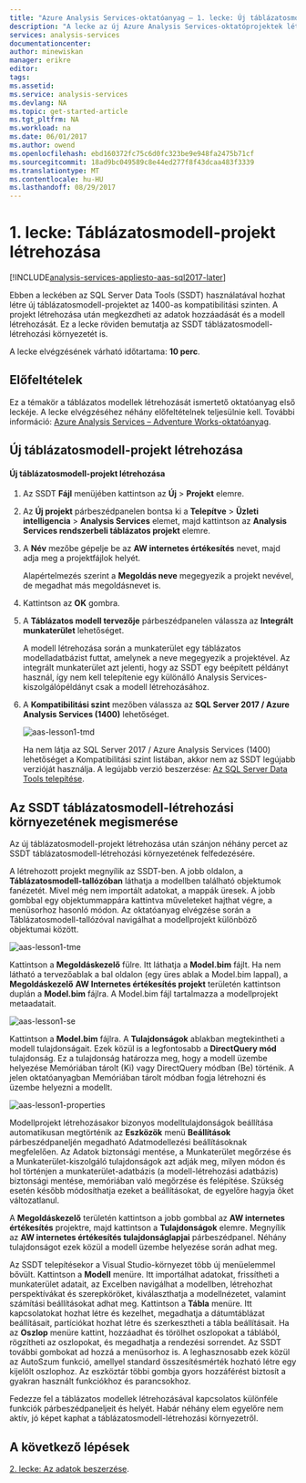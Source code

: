 ```yaml
---
title: "Azure Analysis Services-oktatóanyag – 1. lecke: Új táblázatosmodell-projekt létrehozása | Microsoft Docs"
description: "A lecke az új Azure Analysis Services-oktatóprojektek létrehozását ismerteti."
services: analysis-services
documentationcenter: 
author: minewiskan
manager: erikre
editor: 
tags: 
ms.assetid: 
ms.service: analysis-services
ms.devlang: NA
ms.topic: get-started-article
ms.tgt_pltfrm: NA
ms.workload: na
ms.date: 06/01/2017
ms.author: owend
ms.openlocfilehash: ebd160372fc75c6d0fc323be9e948fa2475b71cf
ms.sourcegitcommit: 18ad9bc049589c8e44ed277f8f43dcaa483f3339
ms.translationtype: MT
ms.contentlocale: hu-HU
ms.lasthandoff: 08/29/2017
---
```

# <a name="lesson-1-create-a-tabular-model-project"></a>1. lecke: Táblázatosmodell-projekt létrehozása

[!INCLUDE[analysis-services-appliesto-aas-sql2017-later](../../../includes/analysis-services-appliesto-aas-sql2017-later.md)]

Ebben a leckében az SQL Server Data Tools (SSDT) használatával hozhat létre új táblázatosmodell-projektet az 1400-as kompatibilitási szinten. A projekt létrehozása után megkezdheti az adatok hozzáadását és a modell létrehozását. Ez a lecke röviden bemutatja az SSDT táblázatosmodell-létrehozási környezetét is.  
  
A lecke elvégzésének várható időtartama: **10 perc**.  
  
## <a name="prerequisites"></a>Előfeltételek  
Ez a témakör a táblázatos modellek létrehozását ismertető oktatóanyag első leckéje. A lecke elvégzéséhez néhány előfeltételnek teljesülnie kell. További információ: [Azure Analysis Services – Adventure Works-oktatóanyag](../tutorials/aas-adventure-works-tutorial.md).  
  
## <a name="create-a-new-tabular-model-project"></a>Új táblázatosmodell-projekt létrehozása  
  
#### <a name="to-create-a-new-tabular-model-project"></a>Új táblázatosmodell-projekt létrehozása  
  
1.  Az SSDT **Fájl** menüjében kattintson az **Új** > **Projekt** elemre.  
  
2.  Az **Új projekt** párbeszédpanelen bontsa ki a **Telepítve** > **Üzleti intelligencia** > **Analysis Services** elemet, majd kattintson az **Analysis Services rendszerbeli táblázatos projekt** elemre.  
  
3.  A **Név** mezőbe gépelje be az **AW internetes értékesítés** nevet, majd adja meg a projektfájlok helyét.  
  
    Alapértelmezés szerint a **Megoldás neve** megegyezik a projekt nevével, de megadhat más megoldásnevet is.  
  
4.  Kattintson az **OK** gombra.  
  
5.  A **Táblázatos modell tervezője** párbeszédpanelen válassza az **Integrált munkaterület** lehetőséget.  
  
    A modell létrehozása során a munkaterület egy táblázatos modelladatbázist futtat, amelynek a neve megegyezik a projektével. Az integrált munkaterület azt jelenti, hogy az SSDT egy beépített példányt használ, így nem kell telepítenie egy különálló Analysis Services-kiszolgálópéldányt csak a modell létrehozásához.
      
6.  A **Kompatibilitási szint** mezőben válassza az **SQL Server 2017 / Azure Analysis Services (1400)** lehetőséget.   
 
    ![aas-lesson1-tmd](../tutorials/media/aas-lesson1-tmd.png)
      
    Ha nem látja az SQL Server 2017 / Azure Analysis Services (1400) lehetőséget a Kompatibilitási szint listában, akkor nem az SSDT legújabb verzióját használja. A legújabb verzió beszerzése: [Az SQL Server Data Tools telepítése](https://docs.microsoft.com/sql/ssdt/download-sql-server-data-tools-ssdt).  
      
  
## <a name="understanding-the-ssdt-tabular-model-authoring-environment"></a>Az SSDT táblázatosmodell-létrehozási környezetének megismerése  
Az új táblázatosmodell-projekt létrehozása után szánjon néhány percet az SSDT táblázatosmodell-létrehozási környezetének felfedezésére.  
  
A létrehozott projekt megnyílik az SSDT-ben. A jobb oldalon, a **Táblázatosmodell-tallózóban** láthatja a modellben található objektumok fanézetét. Mivel még nem importált adatokat, a mappák üresek. A jobb gombbal egy objektummappára kattintva műveleteket hajthat végre, a menüsorhoz hasonló módon. Az oktatóanyag elvégzése során a Táblázatosmodell-tallózóval navigálhat a modellprojekt különböző objektumai között.

![aas-lesson1-tme](../tutorials/media/aas-lesson1-tme.png)

Kattintson a **Megoldáskezelő** fülre. Itt láthatja a **Model.bim** fájlt. Ha nem látható a tervezőablak a bal oldalon (egy üres ablak a Model.bim lappal), a **Megoldáskezelő** **AW Internetes értékesítés projekt** területén kattintson duplán a **Model.bim** fájlra. A Model.bim fájl tartalmazza a modellprojekt metaadatait. 

![aas-lesson1-se](../tutorials/media/aas-lesson1-se.png)
  
Kattintson a **Model.bim** fájlra. A **Tulajdonságok** ablakban megtekintheti a modell tulajdonságait. Ezek közül is a legfontosabb a **DirectQuery mód** tulajdonság. Ez a tulajdonság határozza meg, hogy a modell üzembe helyezése Memóriában tárolt (Ki) vagy DirectQuery módban (Be) történik. A jelen oktatóanyagban Memóriában tárolt módban fogja létrehozni és üzembe helyezni a modellt.

![aas-lesson1-properties](../tutorials/media/aas-lesson1-properties.png)
  
Modellprojekt létrehozásakor bizonyos modelltulajdonságok beállítása automatikusan megtörténik az **Eszközök** menü **Beállítások** párbeszédpaneljén megadható Adatmodellezési beállításoknak megfelelően. Az Adatok biztonsági mentése, a Munkaterület megőrzése és a Munkaterület-kiszolgáló tulajdonságok azt adják meg, milyen módon és hol történjen a munkaterület-adatbázis (a modell-létrehozási adatbázis) biztonsági mentése, memóriában való megőrzése és felépítése. Szükség esetén később módosíthatja ezeket a beállításokat, de egyelőre hagyja őket változatlanul.  

A **Megoldáskezelő** területén kattintson a jobb gombbal az **AW internetes értékesítés** projektre, majd kattintson a **Tulajdonságok** elemre. Megnyílik az **AW internetes értékesítés tulajdonságlapjai** párbeszédpanel. Néhány tulajdonságot ezek közül a modell üzembe helyezése során adhat meg.  
  
Az SSDT telepítésekor a Visual Studio-környezet több új menüelemmel bővült. Kattintson a **Modell** menüre. Itt importálhat adatokat, frissítheti a munkaterület adatait, az Excelben navigálhat a modellben, létrehozhat perspektívákat és szerepköröket, kiválaszthatja a modellnézetet, valamint számítási beállításokat adhat meg. Kattintson a **Tábla** menüre. Itt kapcsolatokat hozhat létre és kezelhet, megadhatja a dátumtáblázat beállításait, partíciókat hozhat létre és szerkesztheti a tábla beállításait. Ha az **Oszlop** menüre kattint, hozzáadhat és törölhet oszlopokat a táblából, rögzítheti az oszlopokat, és megadhatja a rendezési sorrendet. Az SSDT további gombokat ad hozzá a menüsorhoz is. A leghasznosabb ezek közül az AutoSzum funkció, amellyel standard összesítésmérték hozható létre egy kijelölt oszlophoz. Az eszköztár többi gombja gyors hozzáférést biztosít a gyakran használt funkciókhoz és parancsokhoz.  
  
Fedezze fel a táblázatos modellek létrehozásával kapcsolatos különféle funkciók párbeszédpaneljeit és helyét. Habár néhány elem egyelőre nem aktív, jó képet kaphat a táblázatosmodell-létrehozási környezetről.  
  

## <a name="whats-next"></a>A következő lépések
[2. lecke: Az adatok beszerzése](../tutorials/aas-lesson-2-get-data.md).

  
  
  

